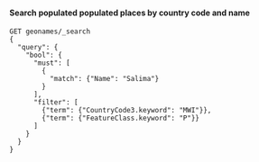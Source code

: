 #### Search populated populated places by country code and name
```
GET geonames/_search
{
  "query": {
    "bool": {
      "must": [
        {
          "match": {"Name": "Salima"}
        }
      ],
      "filter": [
        {"term": {"CountryCode3.keyword": "MWI"}},
        {"term": {"FeatureClass.keyword": "P"}}
      ]
    }
  }
}
```
